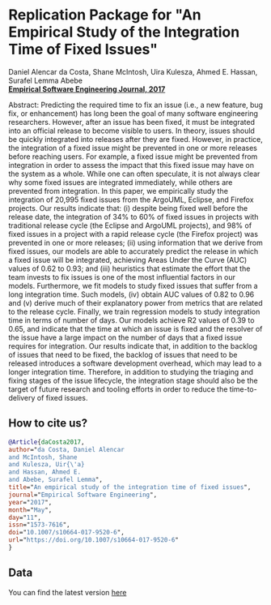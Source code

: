 # Replication Package for "An Empirical Study of the Integration Time of Fixed Issues"

Daniel Alencar da Costa, Shane McIntosh, Uira Kulesza, Ahmed E. Hassan, Surafel Lemma Abebe  
**[Empirical Software Engineering Journal, 2017](https://doi.org/10.1007/s10664-017-9520-6)**

Abstract: Predicting the required time to fix an issue (i.e., a new feature, bug fix, or enhancement) has long been the goal of many software engineering researchers. However, after an issue has been fixed, it must be integrated into an official release to become visible to users. In theory, issues should be quickly integrated into releases after they are fixed. However, in practice, the integration of a fixed issue might be prevented in one or more releases before reaching users. For example, a fixed issue might be prevented from integration in order to assess the impact that this fixed issue may have on the system as a whole. While one can often speculate, it is not always clear why some fixed issues are integrated immediately, while others are prevented from integration. In this paper, we empirically study the integration of 20,995 fixed issues from the ArgoUML, Eclipse, and Firefox projects. Our results indicate that: (i) despite being fixed well before the release date, the integration of 34% to 60% of fixed issues in projects with traditional release cycle (the Eclipse and ArgoUML projects), and 98% of fixed issues in a project with a rapid release cycle (the Firefox project) was prevented in one or more releases; (ii) using information that we derive from fixed issues, our models are able to accurately predict the release in which a fixed issue will be integrated, achieving Areas Under the Curve (AUC) values of 0.62 to 0.93; and (iii) heuristics that estimate the effort that the team invests to fix issues is one of the most influential factors in our models. Furthermore, we fit models to study fixed issues that suffer from a long integration time. Such models, (iv) obtain AUC values of 0.82 to 0.96 and (v) derive much of their explanatory power from metrics that are related to the release cycle. Finally, we train regression models to study integration time in terms of number of days. Our models achieve R2 values of 0.39 to 0.65, and indicate that the time at which an issue is fixed and the resolver of the issue have a large impact on the number of days that a fixed issue requires for integration. Our results indicate that, in addition to the backlog of issues that need to be fixed, the backlog of issues that need to be released introduces a software development overhead, which may lead to a longer integration time. Therefore, in addition to studying the triaging and fixing stages of the issue lifecycle, the integration stage should also be the target of future research and tooling efforts in order to reduce the time-to-delivery of fixed issues.

## How to cite us?

```bibtex
@Article{daCosta2017,
author="da Costa, Daniel Alencar
and McIntosh, Shane
and Kulesza, Uir{\'a}
and Hassan, Ahmed E.
and Abebe, Surafel Lemma",
title="An empirical study of the integration time of fixed issues",
journal="Empirical Software Engineering",
year="2017",
month="May",
day="11",
issn="1573-7616",
doi="10.1007/s10664-017-9520-6",
url="https://doi.org/10.1007/s10664-017-9520-6"
}
```

## Data

You can find the latest version [here](https://github.com/SAILResearch/replication-issues_integration_delay/releases/latest)


